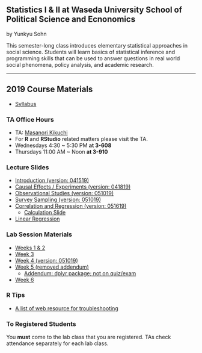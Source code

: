 ## Statistics I & II at Waseda University School of Political Science and Ecnonomics

by Yunkyu Sohn

This semester-long class introduces elementary statistical approaches in social science. Students will learn basics of statistical inference and programming skills that can be used to answer questions in real world social phenomena, policy analysis, and academic research.

---

## 2019 Course Materials

* [Syllabus](https://github.com/ysohn/stats/blob/master/2019S/2019S_Statistics_SOHN_syllabus.md)

### TA Office Hours

* TA: [Masanori Kikuchi](mailto:waseda.statistics@gmail.com)
* For **R** and **RStudio** related matters please visit the TA.
* Wednesdays 4:30 ~ 5:30 PM **at 3-608**
* Thursdays 11:00 AM ~ Noon **at 3-910**

### Lecture Slides

* [Introduction (version: 041519)](https://github.com/ysohn/stats/blob/master/2019S/lecture/2019S_StatisticsI_SOHN_week1.pdf)
* [Causal Effects / Experiments (version: 041819)](https://github.com/ysohn/stats/blob/master/2019S/lecture/2019S_StatisticsI_SOHN_week2.pdf)
* [Observational Studies (version: 051019)](https://github.com/ysohn/stats/blob/master/2019S/lecture/2019S_StatisticsI_SOHN_week3.pdf)
* [Survey Sampling (version: 051019)](https://github.com/ysohn/stats/blob/master/2019S/lecture/2019S_StatisticsI_SOHN_week4.pdf)
* [Correlation and Regression (version: 051619)](https://github.com/ysohn/stats/blob/master/2019S/lecture/2019S_StatisticsI_SOHN_week5.pdf)
  - [Calculation Slide](https://github.com/ysohn/stats/blob/master/2019S/sub/2019S_StatisticsI_SOHN_week5_sub.pdf)
* [Linear Regression](https://github.com/ysohn/stats/blob/master/2019S/lecture/2019S_StatisticsI_SOHN_week6.pdf)

### Lab Session Materials

* [Weeks 1 & 2](https://github.com/ysohn/stats/blob/master/2019S/lab/2019S_StatisticsI_SOHN_lab01.zip)
* [Week 3](https://github.com/ysohn/stats/blob/master/2019S/lab/2019S_StatisticsI_SOHN_lab03.zip)
* [Week 4 (version: 051019)](https://github.com/ysohn/stats/blob/master/2019S/lab/2019S_StatisticsI_SOHN_lab04.zip)
* [Week 5 (removed addendum)](https://github.com/ysohn/stats/blob/master/2019S/lab/2019S_StatisticsI_SOHN_lab05.zip)
  - [Addendum: dplyr package; not on quiz/exam](https://github.com/ysohn/stats/blob/master/2019S/lab/2019S_StatisticsI_SOHN_lab05_sub.zip)
* [Week 6](https://github.com/ysohn/stats/blob/master/2019S/lab/2019S_StatisticsI_SOHN_lab06.zip)

### R Tips

* [A list of web resource for troubleshooting](Rtips.md)

### To Registered Students

You **must** come to the lab class that you are registered. TAs check attendance separately for each lab class.
